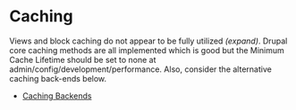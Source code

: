 # Caching

Views and block caching do not appear to be fully utilized *(expand)*. Drupal core caching methods are all implemented which is good but the Minimum Cache Lifetime should be set to none at admin/config/development/performance. Also, consider the alternative caching back-ends below.

* [Caching Backends](caching_backends.md)